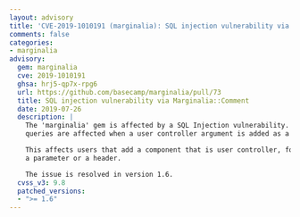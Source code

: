 ```yaml
---
layout: advisory
title: 'CVE-2019-1010191 (marginalia): SQL injection vulnerability via Marginalia::Comment'
comments: false
categories:
- marginalia
advisory:
  gem: marginalia
  cve: 2019-1010191
  ghsa: hrj5-qp7x-rpg6
  url: https://github.com/basecamp/marginalia/pull/73
  title: SQL injection vulnerability via Marginalia::Comment
  date: 2019-07-26
  description: |
    The 'marginalia' gem is affected by a SQL Injection vulnerability. All SQL
    queries are affected when a user controller argument is added as a component.

    This affects users that add a component that is user controller, for instance
    a parameter or a header.

    The issue is resolved in version 1.6.
  cvss_v3: 9.8
  patched_versions:
  - ">= 1.6"
---
```

